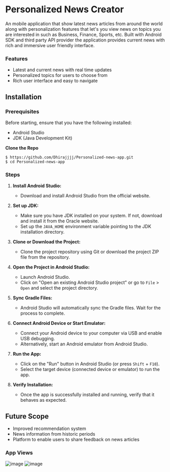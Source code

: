 # Personalized News Creator

An mobile application that show latest news articles from around the world along with personalization features that let's you view news on topics you are interested in such as Business, Finance, Sports, etc. Built with Android SDK and third party API provider the application provides current news with rich and immersive user friendly interface. 

### Features
 - Latest and current news with real time updates
 - Personalized topics for users to choose from
 - Rich user interface and easy to navigate

## Installation

### Prerequisites
Before starting, ensure that you have the following installed:

-   Android Studio
-   JDK (Java Development Kit)

**Clone the Repo**

    $ https://github.com/Dhirajjjj/Personalized-news-app.git
    $ cd Personalized-news-app
  
### Steps

1.  **Install Android Studio:**
    
    -   Download and install Android Studio from the official website.
2.  **Set up JDK:**
    
    -   Make sure you have JDK installed on your system. If not, download and install it from the Oracle website.
    -   Set up the `JAVA_HOME` environment variable pointing to the JDK installation directory.
3.  **Clone or Download the Project:**
    
    -   Clone the project repository using Git or download the project ZIP file from the repository.
4.  **Open the Project in Android Studio:**
    
    -   Launch Android Studio.
    -   Click on "Open an existing Android Studio project" or go to `File` > `Open` and select the project directory.
5.  **Sync Gradle Files:**
    
    -   Android Studio will automatically sync the Gradle files. Wait for the process to complete.
6.  **Connect Android Device or Start Emulator:**
    
    -   Connect your Android device to your computer via USB and enable USB debugging.
    -   Alternatively, start an Android emulator from Android Studio.
7.  **Run the App:**
    
    -   Click on the "Run" button in Android Studio (or press `Shift` + `F10`).
    -   Select the target device (connected device or emulator) to run the app.
8.  **Verify Installation:**
    
    -   Once the app is successfully installed and running, verify that it behaves as expected.

## Future Scope

 - Improved recommendation system
 - News information from historic periods
 - Platform to enable users to share feedback on news articles

### App Views
![image](https://github.com/Dhirajjjj/Personalized-news-app/assets/69754979/fe734982-504f-4468-921b-1024ba972a5a)
![image](https://github.com/Dhirajjjj/Personalized-news-app/assets/69754979/ceed9ee5-f38f-41d3-ab5a-13503c109221)

